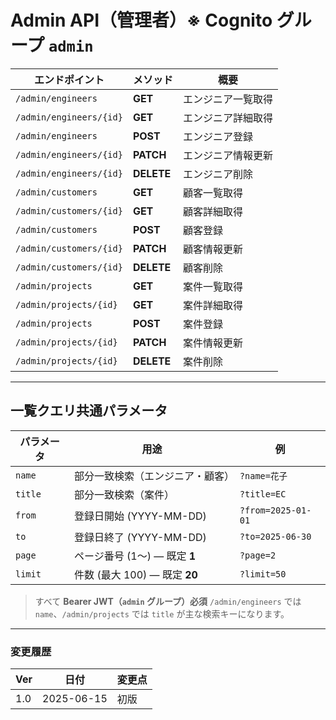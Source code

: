 # Admin API（管理者）※ Cognito グループ `admin`

| エンドポイント          | メソッド   | 概要               |
| ----------------------- | ---------- | ------------------ |
| `/admin/engineers`      | **GET**    | エンジニア一覧取得 |
| `/admin/engineers/{id}` | **GET**    | エンジニア詳細取得 |
| `/admin/engineers`      | **POST**   | エンジニア登録     |
| `/admin/engineers/{id}` | **PATCH**  | エンジニア情報更新 |
| `/admin/engineers/{id}` | **DELETE** | エンジニア削除     |
| `/admin/customers`      | **GET**    | 顧客一覧取得       |
| `/admin/customers/{id}` | **GET**    | 顧客詳細取得       |
| `/admin/customers`      | **POST**   | 顧客登録           |
| `/admin/customers/{id}` | **PATCH**  | 顧客情報更新       |
| `/admin/customers/{id}` | **DELETE** | 顧客削除           |
| `/admin/projects`       | **GET**    | 案件一覧取得       |
| `/admin/projects/{id}`  | **GET**    | 案件詳細取得       |
| `/admin/projects`       | **POST**   | 案件登録           |
| `/admin/projects/{id}`  | **PATCH**  | 案件情報更新       |
| `/admin/projects/{id}`  | **DELETE** | 案件削除           |

---

## 一覧クエリ共通パラメータ

| パラメータ | 用途                             | 例                 |
| ---------- | -------------------------------- | ------------------ |
| `name`     | 部分一致検索（エンジニア・顧客） | `?name=花子`       |
| `title`    | 部分一致検索（案件）             | `?title=EC`        |
| `from`     | 登録日開始 (YYYY-MM-DD)          | `?from=2025-01-01` |
| `to`       | 登録日終了 (YYYY-MM-DD)          | `?to=2025-06-30`   |
| `page`     | ページ番号 (1〜) — 既定 **1**    | `?page=2`          |
| `limit`    | 件数 (最大 100) — 既定 **20**    | `?limit=50`        |

> すべて **Bearer JWT（`admin` グループ）必須**
> `/admin/engineers` では `name`、`/admin/projects` では `title` が主な検索キーになります。

---

### 変更履歴

| Ver | 日付       | 変更点 |
| --- | ---------- | ------ |
| 1.0 | 2025-06-15 | 初版   |
